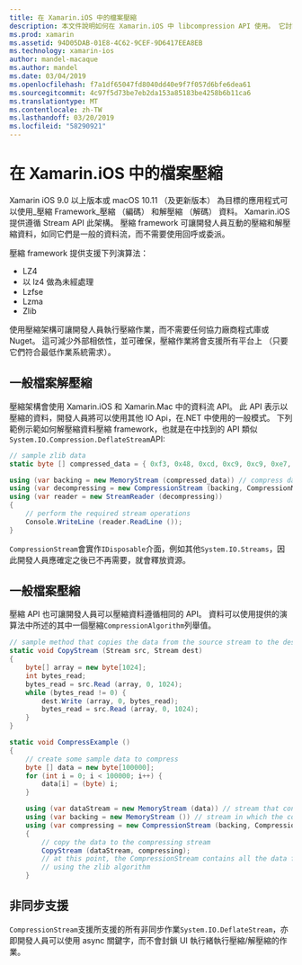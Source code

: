 ```yaml
---
title: 在 Xamarin.iOS 中的檔案壓縮
description: 本文件說明如何在 Xamarin.iOS 中 libcompression API 使用。 它討論升空的方式回應，並，並支援不同的演算法。
ms.prod: xamarin
ms.assetid: 94D05DAB-01E8-4C62-9CEF-9D6417EEA8EB
ms.technology: xamarin-ios
author: mandel-macaque
ms.author: mandel
ms.date: 03/04/2019
ms.openlocfilehash: f7a1df65047fd8040dd40e9f7f057d6bfe6dea61
ms.sourcegitcommit: 4c97f5d73be7eb2da153a85183be4258b6b11ca6
ms.translationtype: MT
ms.contentlocale: zh-TW
ms.lasthandoff: 03/20/2019
ms.locfileid: "58290921"
---
```

# <a name="file-compression-in-xamarinios"></a>在 Xamarin.iOS 中的檔案壓縮

Xamarin iOS 9.0 以上版本或 macOS 10.11 （及更新版本） 為目標的應用程式可以使用_壓縮 Framework_壓縮 （編碼） 和解壓縮 （解碼） 資料。 Xamarin.iOS 提供遵循 Stream API 此架構。 壓縮 framework 可讓開發人員互動的壓縮和解壓縮資料，如同它們是一般的資料流，而不需要使用回呼或委派。

壓縮 framework 提供支援下列演算法：

* LZ4
* 以 lz4 做為未經處理
* Lzfse
* Lzma
* Zlib

使用壓縮架構可讓開發人員執行壓縮作業，而不需要任何協力廠商程式庫或 Nuget。 這可減少外部相依性，並可確保，壓縮作業將會支援所有平台上 （只要它們符合最低作業系統需求）。

## <a name="general-file-decompression"></a>一般檔案解壓縮

壓縮架構會使用 Xamarin.iOS 和 Xamarin.Mac 中的資料流 API。 此 API 表示以壓縮的資料，開發人員將可以使用其他 IO Api，在.NET 中使用的一般模式。 下列範例示範如何解壓縮資料壓縮 framework，也就是在中找到的 API 類似`System.IO.Compression.DeflateStream`API:

```csharp
// sample zlib data
static byte [] compressed_data = { 0xf3, 0x48, 0xcd, 0xc9, 0xc9, 0xe7, 0x02, 0x00 };

using (var backing = new MemoryStream (compressed_data)) // compress data to read
using (var decompressing = new CompressionStream (backing, CompressionMode.Decompress, CompressionAlgorithm.Zlib)) // create decompression stream with the correct algorithm
using (var reader = new StreamReader (decompressing))
{
    // perform the required stream operations
    Console.WriteLine (reader.ReadLine ());
}
```

`CompressionStream`會實作`IDisposable`介面，例如其他`System.IO.Streams`，因此開發人員應確定之後已不再需要，就會釋放資源。

## <a name="general-file-compression"></a>一般檔案壓縮

壓縮 API 也可讓開發人員可以壓縮資料遵循相同的 API。 資料可以使用提供的演算法中所述的其中一個壓縮`CompressionAlgorithm`列舉值。

```csharp
// sample method that copies the data from the source stream to the destination stream
static void CopyStream (Stream src, Stream dest)
{
    byte[] array = new byte[1024];
    int bytes_read;
    bytes_read = src.Read (array, 0, 1024);
    while (bytes_read != 0) {
        dest.Write (array, 0, bytes_read);
        bytes_read = src.Read (array, 0, 1024);
    }
}

static void CompressExample ()
{
    // create some sample data to compress
    byte [] data = new byte[100000];
    for (int i = 0; i < 100000; i++) {
        data[i] = (byte) i;
    }

    using (var dataStream = new MemoryStream (data)) // stream that contains the data to compress
    using (var backing = new MemoryStream ()) // stream in which the compress data will be written
    using (var compressing = new CompressionStream (backing, CompressionMode.Compress, CompressionAlgorithm.Zlib, true))
    {
        // copy the data to the compressing stream
        CopyStream (dataStream, compressing);
        // at this point, the CompressionStream contains all the data from the dataStream but compressed
        // using the zlib algorithm
    }
```

## <a name="async-support"></a>非同步支援

`CompressionStream`支援所支援的所有非同步作業`System.IO.DeflateStream`，亦即開發人員可以使用 async 關鍵字，而不會封鎖 UI 執行緒執行壓縮/解壓縮的作業。